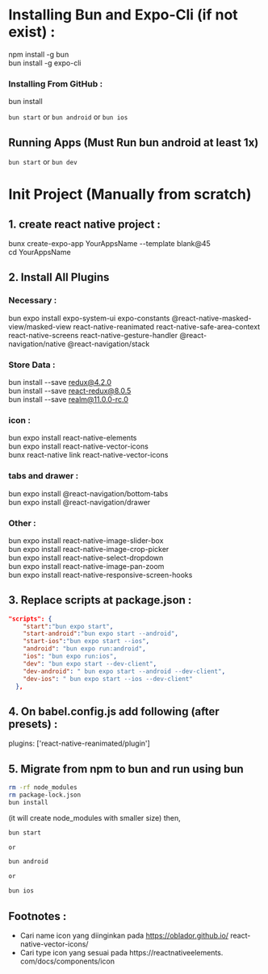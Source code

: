 # Installing Bun and Expo-Cli (if not exist) :

npm install -g bun  
bun install -g expo-cli

### Installing From GitHub :

bun install

`bun start` or `bun android` or `bun ios`

## Running Apps (Must Run bun android at least 1x)

`bun start` or `bun dev`

# Init Project (Manually from scratch)

## 1. create react native project :

bunx create-expo-app YourAppsName --template blank@45  
cd YourAppsName

## 2. Install All Plugins

### Necessary :

bun expo install expo-system-ui expo-constants @react-native-masked-view/masked-view react-native-reanimated react-native-safe-area-context react-native-screens react-native-gesture-handler @react-navigation/native @react-navigation/stack

### Store Data :

bun install --save redux@4.2.0  
bun install --save react-redux@8.0.5  
bun install --save realm@11.0.0-rc.0

### icon :

bun expo install react-native-elements  
bun expo install react-native-vector-icons  
bunx react-native link react-native-vector-icons

### tabs and drawer :

bun expo install @react-navigation/bottom-tabs  
bun expo install @react-navigation/drawer

### Other :

bun expo install react-native-image-slider-box  
bun expo install react-native-image-crop-picker  
bun expo install react-native-select-dropdown  
bun expo install react-native-image-pan-zoom  
bun expo install react-native-responsive-screen-hooks

## 3. Replace scripts at package.json :

```json
"scripts": {
    "start":"bun expo start",
    "start-android":"bun expo start --android",
    "start-ios":"bun expo start --ios",
    "android": "bun expo run:android",
    "ios": "bun expo run:ios",
    "dev": "bun expo start --dev-client",
    "dev-android": " bun expo start --android --dev-client",
    "dev-ios": " bun expo start --ios --dev-client"
  },
```

## 4. On babel.config.js add following (after presets) :

plugins: ['react-native-reanimated/plugin']

## 5. Migrate from npm to bun and run using bun

```bash
rm -rf node_modules
rm package-lock.json
bun install
```

(it will create node_modules with smaller size)
then,

```bash
bun start

or

bun android

or

bun ios
```

## Footnotes :

- Cari name icon yang diinginkan pada https://oblador.github.io/
  react-native-vector-icons/
- Cari type icon yang sesuai pada https://reactnativeelements.
  com/docs/components/icon
